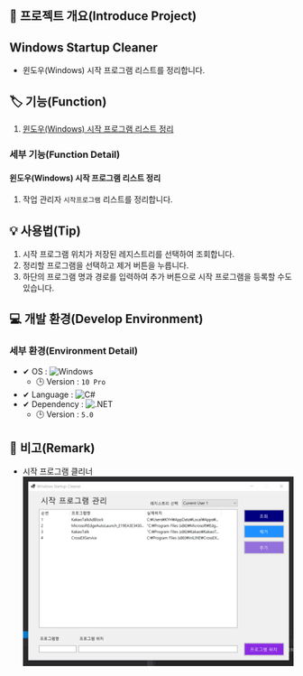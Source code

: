 ## 📕 프로젝트 개요(Introduce Project)

## Windows Startup Cleaner

* 윈도우(Windows) 시작 프로그램 리스트를 정리합니다.

## 🏷️ 기능(Function)

1. [윈도우(Windows) 시작 프로그램 리스트 정리](#윈도우(Windows)-시작-프로그램-리스트-정리)

### 세부 기능(Function Detail)

#### 윈도우(Windows) 시작 프로그램 리스트 정리

1. 작업 관리자 `시작프로그램` 리스트를 정리합니다.

## 💡 사용법(Tip)

 1. 시작 프로그램 위치가 저장된 레지스트리를 선택하여 조회합니다.
 2. 정리할 프로그램을 선택하고 제거 버튼을 누릅니다.
 3. 하단의 프로그램 명과 경로를 입력하여 추가 버튼으로 시작 프로그램을 등록할 수도 있습니다.

## 💻 개발 환경(Develop Environment)

### 세부 환경(Environment Detail)

* ✔ OS : ![Windows](https://img.shields.io/badge/Windows-0078D6?style=flat-square&logo=Windows&logoColor=white)
  * 🕒 Version : `10 Pro`
* ✔ Language : ![C#](https://img.shields.io/badge/CSharp-239120?style=flat-square&logo=C-Sharp&logoColor=white)
* ✔ Dependency : ![.NET](https://img.shields.io/badge/.NET-512BD4?style=flat-square&logo=.NET&logoColor=white)
  * 🕒 Version : `5.0`

## 📖 비고(Remark)
* 시작 프로그램 클리너
![클리너](./Image/Cleaner.PNG)